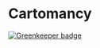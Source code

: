 # Cartomancy

[![Greenkeeper badge](https://badges.greenkeeper.io/Thiht/cartomancy-backend.svg)](https://greenkeeper.io/)
